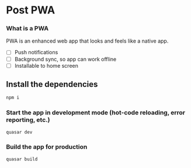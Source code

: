 # Post PWA

### What is a PWA
PWA is an enhanced web app that looks and feels like a native app.

- [ ] Push notifications
- [ ] Background sync, so app can work offline
- [ ] Installable to home screen

## Install the dependencies
```bash
npm i
```

### Start the app in development mode (hot-code reloading, error reporting, etc.)
```bash
quasar dev
```


### Build the app for production
```bash
quasar build
```
